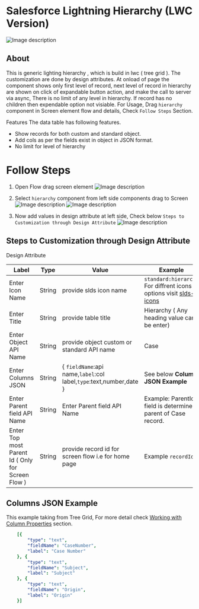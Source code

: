 # Salesforce Lightning Hierarchy (LWC Version) 

![Image description](https://github.com/Sarveshgithub/LightningFlowComponents/blob/master/flow_screen_components/hierarchy/hierarchy.PNG?raw=true)

## About

This is generic lighting hierarchy , which is build in lwc ( tree grid ).
The customization are done by design attributes. At onload of page the component shows only first level of record, next level of record in hierarchy are shown on click of expandable button action, and make the call to server via async, There is no limit of any level in hierarchy. If record has no children then expendable option not visiable. For Usage, Drag `hierarchy` component in Screen element flow and details, Check `Follow Steps` Section.

Features
The data table has following features.
- Show records for both custom and standard object.
- Add cols as per the fields exist in object in JSON format.
- No limit for level of hierarchy

# Follow Steps
1) Open Flow drag screen element 
    ![Image description](https://github.com/Sarveshgithub/LightningFlowComponents/blob/master/flow_screen_components/hierarchy/Flow.PNG?raw=true)

2) Select `hierarchy` component from left side components drag to Screen
    ![Image description](https://github.com/Sarveshgithub/LightningFlowComponents/blob/master/flow_screen_components/hierarchy/Flow_LWC.PNG?raw=true)
    ![Image description](https://github.com/Sarveshgithub/LightningFlowComponents/blob/master/flow_screen_components/hierarchy/Flow_LWC2.PNG?raw=true)

3) Now add values in design attribute at left side, Check below `Steps to Customization through Design Attribute`
    ![Image description](./Flow_Builder_ScreenCast.gif)


## Steps to Customization through Design Attribute
Design Attribute

| Label           | Type       | Value                        | Example             |
|-----------------|------------|------------------------------|---------------------|
| Enter Icon Name  | String     | provide slds icon name  |  `standard:hierarchy` For diffrent icons options visit [slds-icons](https://www.lightningdesignsystem.com/icons/)|
| Enter Title      | String     | provide table title |  Hierarchy ( Any heading value can be enter)           |
| Enter Object API Name | String| provide object custom or standard API name|  Case |
| Enter Columns JSON | String | { `fieldName`:api name,`label`:col label,`type`:text,number,date }| See below **Column JSON Example**
Enter Parent field API Name | String | Enter Parent field API Name | Example: ParentId field is determine parent of Case record.
Enter Top most Parent Id ( Only for Screen Flow ) | String | provide record id for screen flow i.e for home page | Example `recordId`

## Columns JSON Example
This example taking from Tree Grid, For more detail check [Working with Column Properties](https://developer.salesforce.com/docs/component-library/bundle/lightning-tree-grid/documentation) section.
``` yaml 
    [{
        "type": "text",
        "fieldName": "CaseNumber",
        "label": "Case Number"
    }, {
        "type": "text",
        "fieldName": "Subject",
        "label": "Subject"
    }, {
        "type": "text",
        "fieldName": "Origin",
        "label": "Origin"
    }]
```


